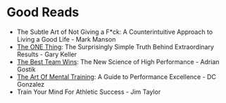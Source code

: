 # Good Reads

- The Subtle Art of Not Giving a F\*ck: A Counterintuitive Approach to Living a Good Life - Mark Manson
- [The ONE Thing](./the-one-thing.md): The Surprisingly Simple Truth Behind Extraordinary Results - Gary Keller
- [The Best Team Wins](./the-best-team-wins.md): The New Science of High Performance - Adrian Gostik
- [The Art Of Mental Training](./the-art-of-mental-training.md): A Guide to Performance Excellence - DC Gonzalez
- Train Your Mind For Athletic Success - Jim Taylor
